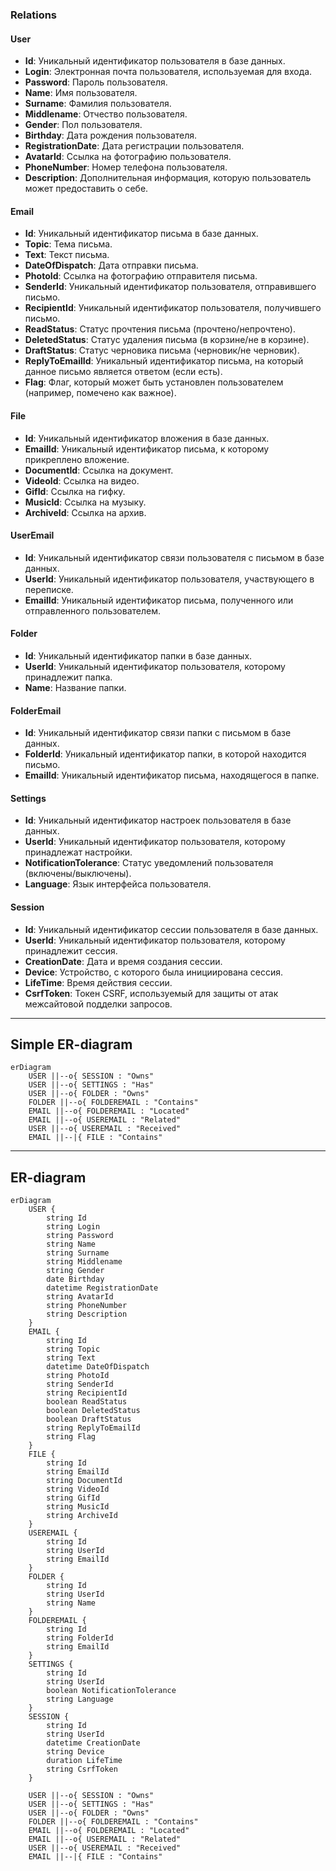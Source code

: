 ### Relations

#### User
- **Id**: Уникальный идентификатор пользователя в базе данных.
- **Login**: Электронная почта пользователя, используемая для входа.
- **Password**: Пароль пользователя.
- **Name**: Имя пользователя.
- **Surname**: Фамилия пользователя.
- **Middlename**: Отчество пользователя.
- **Gender**: Пол пользователя.
- **Birthday**: Дата рождения пользователя.
- **RegistrationDate**: Дата регистрации пользователя.
- **AvatarId**: Ссылка на фотографию пользователя.
- **PhoneNumber**: Номер телефона пользователя.
- **Description**: Дополнительная информация, которую пользователь может предоставить о себе.

#### Email
- **Id**: Уникальный идентификатор письма в базе данных.
- **Topic**: Тема письма.
- **Text**: Текст письма.
- **DateOfDispatch**: Дата отправки письма.
- **PhotoId**: Ссылка на фотографию отправителя письма.
- **SenderId**: Уникальный идентификатор пользователя, отправившего письмо.
- **RecipientId**: Уникальный идентификатор пользователя, получившего письмо.
- **ReadStatus**: Статус прочтения письма (прочтено/непрочтено).
- **DeletedStatus**: Статус удаления письма (в корзине/не в корзине).
- **DraftStatus**: Статус черновика письма (черновик/не черновик).
- **ReplyToEmailId**: Уникальный идентификатор письма, на который данное письмо является ответом (если есть).
- **Flag**: Флаг, который может быть установлен пользователем (например, помечено как важное).

#### File
- **Id**: Уникальный идентификатор вложения в базе данных.
- **EmailId**: Уникальный идентификатор письма, к которому прикреплено вложение.
- **DocumentId**: Ссылка на документ.
- **VideoId**: Ссылка на видео.
- **GifId**: Ссылка на гифку.
- **MusicId**: Ссылка на музыку.
- **ArchiveId**: Ссылка на архив.

#### UserEmail
- **Id**: Уникальный идентификатор связи пользователя с письмом в базе данных.
- **UserId**: Уникальный идентификатор пользователя, участвующего в переписке.
- **EmailId**: Уникальный идентификатор письма, полученного или отправленного пользователем.

#### Folder
- **Id**: Уникальный идентификатор папки в базе данных.
- **UserId**: Уникальный идентификатор пользователя, которому принадлежит папка.
- **Name**: Название папки.

#### FolderEmail
- **Id**: Уникальный идентификатор связи папки с письмом в базе данных.
- **FolderId**: Уникальный идентификатор папки, в которой находится письмо.
- **EmailId**: Уникальный идентификатор письма, находящегося в папке.

#### Settings
- **Id**: Уникальный идентификатор настроек пользователя в базе данных.
- **UserId**: Уникальный идентификатор пользователя, которому принадлежат настройки.
- **NotificationTolerance**: Статус уведомлений пользователя (включены/выключены).
- **Language**: Язык интерфейса пользователя.

#### Session
- **Id**: Уникальный идентификатор сессии пользователя в базе данных.
- **UserId**: Уникальный идентификатор пользователя, которому принадлежит сессия.
- **CreationDate**: Дата и время создания сессии.
- **Device**: Устройство, с которого была инициирована сессия.
- **LifeTime**: Время действия сессии.
- **CsrfToken**: Токен CSRF, используемый для защиты от атак межсайтовой подделки запросов.

---
Simple ER-diagram
---

```mermaid
erDiagram
    USER ||--o{ SESSION : "Owns"
    USER ||--o{ SETTINGS : "Has"
    USER ||--o{ FOLDER : "Owns"
    FOLDER ||--o{ FOLDEREMAIL : "Contains"
    EMAIL ||--o{ FOLDEREMAIL : "Located"
    EMAIL ||--o{ USEREMAIL : "Related"
    USER ||--o{ USEREMAIL : "Received"
    EMAIL ||--|{ FILE : "Contains"
```

---
ER-diagram
---

```mermaid
erDiagram
    USER {
        string Id
        string Login
        string Password
        string Name
        string Surname
        string Middlename
        string Gender
        date Birthday
        datetime RegistrationDate
        string AvatarId
        string PhoneNumber
        string Description
    }
    EMAIL {
        string Id
        string Topic
        string Text
        datetime DateOfDispatch
        string PhotoId
        string SenderId
        string RecipientId
        boolean ReadStatus
        boolean DeletedStatus
        boolean DraftStatus
        string ReplyToEmailId
        string Flag
    }
    FILE {
        string Id
        string EmailId
        string DocumentId
        string VideoId
        string GifId
        string MusicId
        string ArchiveId
    }
    USEREMAIL {
        string Id
        string UserId
        string EmailId
    }
    FOLDER {
        string Id
        string UserId
        string Name
    }
    FOLDEREMAIL {
        string Id
        string FolderId
        string EmailId
    }
    SETTINGS {
        string Id
        string UserId
        boolean NotificationTolerance
        string Language
    }
    SESSION {
        string Id
        string UserId
        datetime CreationDate
        string Device
        duration LifeTime
        string CsrfToken
    }

    USER ||--o{ SESSION : "Owns"
    USER ||--o{ SETTINGS : "Has"
    USER ||--o{ FOLDER : "Owns"
    FOLDER ||--o{ FOLDEREMAIL : "Contains"
    EMAIL ||--o{ FOLDEREMAIL : "Located"
    EMAIL ||--o{ USEREMAIL : "Related"
    USER ||--o{ USEREMAIL : "Received"
    EMAIL ||--|{ FILE : "Contains"
```